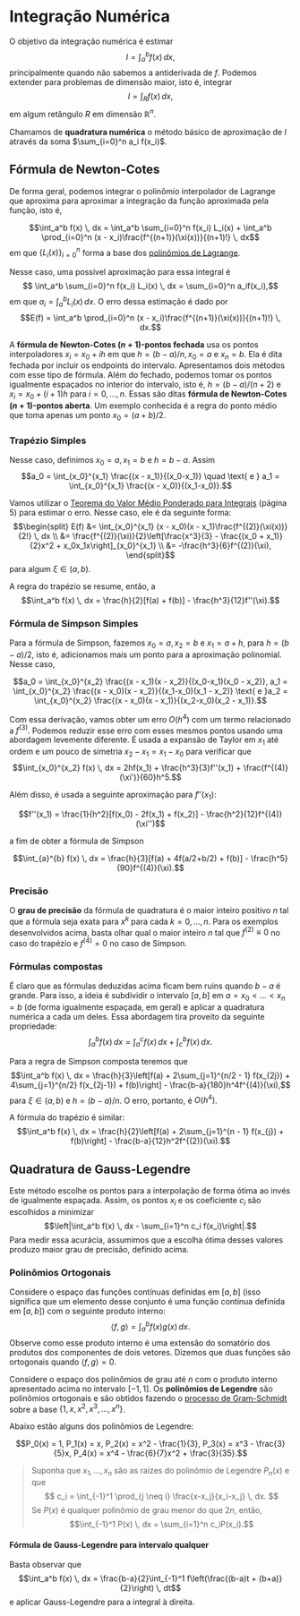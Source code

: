 # Integração Numérica

O objetivo da integração numérica é estimar 
$$I = \int_a^b f(x) \, dx,$$
principalmente quando não sabemos a antiderivada de $f$. Podemos extender para
problemas de dimensão maior, isto é, integrar 
$$I = \int_R f(x) \, dx,$$
em algum retângulo $R$ em dimensão $\mathbb{R}^n$. 

Chamamos de **quadratura numérica** o método básico de aproximação de $I$
através da soma $\sum_{i=0}^n a_i f(x_i)$. 

## Fórmula de Newton-Cotes

De forma geral, podemos
integrar o polinômio interpolador de Lagrange que aproxima para aproximar 
a integração da função aproximada pela função, isto é, 

$$\int_a^b f(x) \, dx = \int_a^b \sum_{i=0}^n f(x_i) L_i(x) + \int_a^b
\prod_{i=0}^n (x - x_i)\frac{f^{(n+1)}(\xi(x))}{(n+1)!} \, dx$$
em que $\{L_i(x)\}_{i=0}^n$ forma a base dos [polinômios de Lagrange](https://lucasmoschen.github.io/ta-sessions/analisenum/polynomial_interpolation/#polinomios-de-lagrange).

Nesse caso, uma possível aproximação para essa integral é 
$$ \int_a^b \sum_{i=0}^n f(x_i) L_i(x) \, dx = \sum_{i=0}^n a_if(x_i),$$
em que $a_i = \int_a^b L_i(x) \, dx$. O erro dessa estimação é dado por 
$$E(f) = \int_a^b
\prod_{i=0}^n (x - x_i)\frac{f^{(n+1)}(\xi(x))}{(n+1)!} \, dx.$$

A **fórmula de Newton-Cotes $(n+1)$-pontos fechada** usa os 
pontos interpoladores $x_i = x_0 + ih$ em que $h = (b-a)/n, x_0 = a$ e 
$x_n = b$. Ela é dita fechada por incluir os endpoints do intervalo. 
Apresentamos dois métodos com esse tipo de fórmula. Além do fechado, podemos tomar os pontos igualmente espaçados no interior 
do intervalo, isto é, $h = (b-a)/(n+2)$ e $x_i = x_0 + (i+1)h$ para $i = 0,
\dots, n$. Essas são ditas **fórmula de Newton-Cotes $(n+1)$-pontos aberta**.
Um exemplo conhecida é a regra do ponto médio que toma apenas um ponto 
$x_0 = (a + b)/2$. 

### Trapézio Simples

Nesse caso, definimos $x_0 = a, x_1 = b$ e $h=b-a$. Assim 
$$a_0 = \int_{x_0}^{x_1} \frac{(x - x_1)}{(x_0-x_1)} \quad \text{ e } a_1 =
\int_{x_0}^{x_1} \frac{(x - x_0)}{(x_1-x_0)}.$$

Vamos utilizar o [Teorema do Valor Médio Ponderado para Integrais](math.usm.edu/lambers/mat460/fall09/lecture3.pdf) 
(página 5) para estimar o erro. Nesse caso, ele é da seguinte forma: 
$$\begin{split}
  E(f) &= \int_{x_0}^{x_1} (x - x_0)(x - x_1)\frac{f^{(2)}(\xi(x))}{2!} \, dx
\\
&= \frac{f^{(2)}(\xi)}{2}\left[\frac{x^3}{3} - 
\frac{(x_0 + x_1)}{2}x^2 + x_0x_1x\right]_{x_0}^{x_1} \\
&= -\frac{h^3}{6}f^{(2)}(\xi),  
\end{split}$$
para algum $\xi \in (a,b)$.

A regra do trapézio se resume, então, a 
$$\int_a^b f(x) \, dx = \frac{h}{2}[f(a) + f(b)] - \frac{h^3}{12}f''(\xi).$$

### Fórmula de Simpson Simples

Para a fórmula de Simpson, fazemos $x_0 = a, x_2 = b$ e $x_1 = a + h$, 
para $h = (b-a)/2$, isto é, adicionamos mais um ponto para a aproximação 
polinomial. Nesse caso, 

$$a_0 = \int_{x_0}^{x_2} \frac{(x - x_1)(x - x_2)}{(x_0-x_1)(x_0 - x_2)}, a_1 =
 \int_{x_0}^{x_2} \frac{(x - x_0)(x - x_2)}{(x_1-x_0)(x_1 - x_2)} \text{ e }a_2 =
 \int_{x_0}^{x_2} \frac{(x - x_0)(x - x_1)}{(x_2-x_0)(x_2 - x_1)}.$$

Com essa derivação, vamos obter um erro $O(h^4)$ com um 
termo relacionado a $f^{(3)}$. Podemos reduzir esse erro com 
esses mesmos pontos usando uma abordagem levemente diferente.
É usada a expansão de Taylor em $x_1$ até ordem e um pouco de
simetria $x_2 - x_1 = x_1 - x_0$ para verificar que 
$$\int_{x_0}^{x_2} f(x) \, dx = 2hf(x_1) + \frac{h^3}{3}f''(x_1) + \frac{f^{(4)}(\xi')}{60}h^5.$$

Além disso, é usada a seguinte aproximação para $f''(x_1)$: 

$$f''(x_1) = \frac{1}{h^2}[f(x_0) - 2f(x_1) + f(x_2)] -
\frac{h^2}{12}f^{(4)}(\xi'')$$

a fim de obter a fórmula de Simpson 

$$\int_{a}^{b} f(x) \, dx = \frac{h}{3}[f(a) + 4f(a/2+b/2) + f(b)] -
\frac{h^5}{90}f^{(4)}(\xi).$$

### Precisão 

O **grau de precisão** da fórmula de quadratura é o maior inteiro 
positivo $n$ tal que a fórmula seja exata para $x^k$ para cada
$k = 0,\dots,n$. Para os exemplos desenvolvidos acima, basta olhar 
qual o maior inteiro $n$ tal que $f^{(2)} \equiv 0$ no caso 
do trapézio e $f^{(4)} = 0$ no caso de Simpson. 

### Fórmulas compostas 

É claro que as fórmulas deduzidas acima ficam bem ruins quando $b - a$ é
grande. Para isso, a ideia é subdividir o intervalo $[a,b]$ em $a = x_0 <
\dots < x_n = b$ (de forma igualmente espaçada, em geral) e aplicar a
quadratura numérica a cada um deles. Essa abordagem tira proveito da seguinte
propriedade: 
$$\int_a^b f(x) \, dx = \int_a^c f(x) \, dx + \int_c^b f(x) \, dx.$$

Para a regra de Simpson composta teremos que 
$$\int_a^b f(x) \, dx = \frac{h}{3}\left[f(a) + 2\sum_{j=1}^{n/2 - 1}
f(x_{2j}) + 4\sum_{j=1}^{n/2} f(x_{2j-1}) + f(b)\right] -
\frac{b-a}{180}h^4f^{(4)}(\xi),$$
para $\xi \in (a,b)$ e $h = (b-a)/n$. O erro, portanto, é $O(h^4)$.

A fórmula do trapézio é similar: 
$$\int_a^b f(x) \, dx = \frac{h}{2}\left[f(a) + 2\sum_{j=1}^{n - 1}
f(x_{j}) + f(b)\right] -
\frac{b-a}{12}h^2f^{(2)}(\xi).$$

## Quadratura de Gauss-Legendre

Este método escolhe os pontos para a interpolação de forma ótima 
ao invés de igualmente espaçada. Assim, os pontos $x_i$ e os 
coeficiente $c_i$ são escolhidos a minimizar 
$$\left|\int_a^b f(x) \, dx - \sum_{i=1}^n c_i f(x_i)\right|.$$
Para medir essa acurácia, assumimos que a escolha ótima desses 
valores produzo maior grau de precisão, definido acima. 

### Polinômios Ortogonais 

Considere o espaço das funções contínuas definidas em $[a,b]$ (isso significa que um 
elemento desse conjunto é uma função contínua definida em $[a,b]$) com 
o seguinte produto interno: 
$$\langle f, g \rangle = \int_a^b f(x)g(x) \, dx.$$
Observe como esse produto interno é uma extensão do somatório dos 
produtos dos componentes de dois vetores. Dizemos que duas funções
são ortogonais quando $\langle f,g \rangle = 0$. 

Considere o espaço dos polinômios de grau até $n$ com o produto interno
apresentado acima no intervalo $[-1,1]$. Os **polinômios de Legendre**
são polinômios ortogonais e são obtidos fazendo o [processo de
Gram-Schmidt](https://en.wikipedia.org/wiki/Gram%E2%80%93Schmidt_process)
sobre a base $\{1, x, x^2, x^3, \dots, x^n\}$. 

Abaixo estão alguns dos polinômios de Legendre: 

$$P_0(x) = 1, P_1(x) = x, P_2(x) = x^2 - \frac{1}{3}, P_3(x) = x^3 -
\frac{3}{5}x, P_4(x) = x^4 - \frac{6}{7}x^2 + \frac{3}{35}.$$

> Suponha que $x_1, \dots, x_n$ são as raízes do polinômio de Legendre 
$P_n(x)$ e que 
$$ c_i = \int_{-1}^1 \prod_{j \neq i} \frac{x-x_j}{x_i-x_j} \, dx. $$
Se $P(x)$ é qualquer polinômio de grau menor do que $2n$, então, 
$$\int_{-1}^1 P(x) \, dx = \sum_{i=1}^n c_iP(x_i).$$

#### Fórmula de Gauss-Legendre para intervalo qualquer 

Basta observar que 
$$\int_a^b f(x) \, dx = \frac{b-a}{2}\int_{-1}^1 f\left(\frac{(b-a)t +
(b+a)}{2}\right) \, dt$$
e aplicar Gauss-Legendre para a integral à direita. 